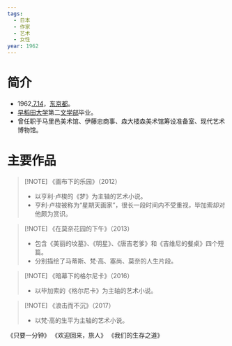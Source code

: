 ```yaml
---
tags:
  - 日本
  - 作家
  - 艺术
  - 女性
year: 1962
---
```

# 简介

- 1962[.7.14](2024-07-14.md)，[东京都](东京都.md)。
- [早稻田大学](早稻田大学.md)第二[文学部](文学部.md)毕业。
- 曾任职于马里邑美术馆、伊藤忠商事、森大楼森美术馆筹设准备室、现代艺术博物馆。
# 主要作品

> [!NOTE] 《画布下的乐园》（2012）
> - 以亨利·卢梭的《梦》为主轴的艺术小说。
> - 亨利·卢梭被称为“星期天画家”，很长一段时间内不受重视，毕加索却对他颇为赏识。

> [!NOTE] 《在莫奈花园的下午》（2013）
> - 包含《美丽的坟墓》、《明星》、《唐吉老爹》和《吉维尼的餐桌》四个短篇。
> - 分别描绘了马蒂斯、梵·高、塞尚、莫奈的人生片段。

> [!NOTE] 《暗幕下的格尔尼卡》（2016）
>- 以毕加索的《格尔尼卡》为主轴的艺术小说。

> [!NOTE] 《浪击而不沉》（2017）
>- 以梵·高的生平为主轴的艺术小说。

《只要一分钟》
《欢迎回来，旅人》
《我们的生存之道》